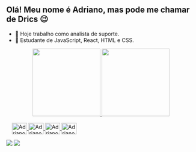 ## Olá! Meu nome é Adriano, mas pode me chamar de Drics 😉

- 🔭 Hoje trabalho como analista de suporte.
- 🌱 Estudante de JavaScript, React, HTML e CSS.
<div align="center">
  <a href="https://github.com/Dricss">
  <img height="180em" src="https://github-readme-stats.vercel.app/api?username=Dricss&show_icons=true&theme=onedark&include_all_commits=true&count_private=true"/>
  <img height="180em" src="https://github-readme-stats.vercel.app/api/top-langs/?username=Dricss&layout=compact&langs_count=7&theme=onedark"/>
</div>
<div style="margin: 15px">
  <img align=center alt="Adriano-JS" height="30" width="40" src="https://cdn.jsdelivr.net/gh/devicons/devicon/icons/javascript/javascript-original.svg" />
  <img align=center alt="Adriano-HTML" height="30" width="40" src="https://cdn.jsdelivr.net/gh/devicons/devicon/icons/html5/html5-original.svg" />
  <img align=center alt="Adriano-CSS" height="30" width="40" src="https://cdn.jsdelivr.net/gh/devicons/devicon/icons/css3/css3-original.svg" />
  <img align=center alt="Adriano-REACT" height="30" width="40" src="https://cdn.jsdelivr.net/gh/devicons/devicon/icons/react/react-original.svg" />
</div>
<div>
<a href="https://www.linkedin.com/in/adriano-machado-dutra-626634146/" target="_blank"><img src="https://img.shields.io/badge/LinkedIn-0077B5?style=for-the-badge&logo=linkedin&logoColor=white" /></a>
<a href="mailto:adriano19980110@gmail.com" target="_blank"><img src="https://img.shields.io/badge/Gmail-D14836?style=for-the-badge&logo=gmail&logoColor=white" /></a>
</div>
